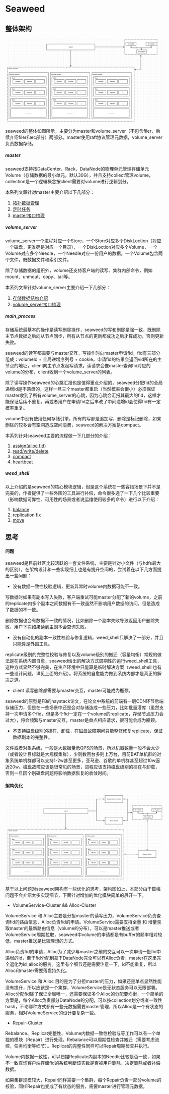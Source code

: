 # Seaweed

## 整体架构

<img src="../../images/seaweed_arch.png" alt="seaweed_arch" style="zoom:50%;" />

seaweed的整体如图所示，主要分为master和volume_server（不包含filer，后续介绍filer和ec部分）两部分。master使用raft协议管理元数据，volume_server负责数据存储。

##### master

seaweed支持按DataCenter、Rack、DataNode的物理单元管理存储单元Volume（存储数据的最小单元，默认30G），并且支持collect管理volume，collection是一个逻辑概念按client需要对volume进行逻辑划分。

本系列文章针对master主要介绍以下几部分：

1. [拓扑数据管理](https://github.com/joeylichang/joeylichang.github.io/blob/master/src/seaweed/master/tupo/tupo.md)
2. [定时任务](https://github.com/joeylichang/joeylichang.github.io/blob/master/src/seaweed/master/collect_full_and_garbage.md)
3. [master接口梳理](https://github.com/joeylichang/joeylichang.github.io/blob/master/src/seaweed/master/master_interface.md)



##### volume_server

volume_server一个进程对应一个Store，一个Store对应多个DiskLoction（对应一个磁盘，更准确是对应一个目录），一个DiskLoction对应多个Volume，一个Volume对应多个Needle，一个Needle对应一份用户的数据。一个Volume包含两个文件，既数据文件和索引文件。

除了存储数据的组织外，volume还支持客户端的读写、集群内部命令，例如mount、unmout、copy、tail等。

本系列文章针对volume_server主要介绍一下几部分：

1. [存储数据结构介绍](https://github.com/joeylichang/joeylichang.github.io/blob/master/src/seaweed/volume_server/data_type/organization.md)
2. [volume_server接口梳理](https://github.com/joeylichang/joeylichang.github.io/blob/master/src/seaweed/volume_server/volume_interface.md)



##### main_process

存储系统最基本的操作是读写删除操作，seaweed的写和删除是强一致，既删除主节点数据之后向从节点同步，所有从节点的更新都成功之后才算成功，否则更新失败。

seaweed的读写都需要与master交互，写操作时向master申请fid，fid有三部分组成：volumeId + 全局递增序列号 + cookie，申请fid的结果会返回vid所在的主节点的地址，client向主节点发起写请求。读请求会像master查询fid对应的volume的分布，client收到一个volume_server的列表。

除了读写操作seaweed的心跳汇报也是值得重点介绍的，seaweed分配fid的全局递增id是不落盘的，这样一旦三个master都重启（当然概率会很小）必须保证master收到了所有volume_server的心跳，因为心跳会汇报其最大的fid，这样才能保证后续不重复。再或者用户在申请fid之后串改了中间递增id会使得fid有一定概率重复。

volume中没有使用任何存储引擎，所有的写都是追加写，删除是标记删除，如果删除的较多会有空洞造成空间浪费，seaweed的解决方案是compact。

本系列针对seaweed主要的流程做一下几部分的介绍：

1. [assign(alloc fid)](https://github.com/joeylichang/joeylichang.github.io/blob/master/src/seaweed/main_process/assign.md)
2. [read/write/delete](https://github.com/joeylichang/joeylichang.github.io/blob/master/src/seaweed/main_process/write_read_del.md)
3. [compact](https://github.com/joeylichang/joeylichang.github.io/blob/master/src/seaweed/main_process/compact.md)
4. [heartbeat](https://github.com/joeylichang/joeylichang.github.io/blob/master/src/seaweed/main_process/heart_beat.md)



##### weed_shell

以上介绍的是seaweed的核心模块逻辑，但是这个系统在一些容错场景下并不是完美的，作者提供了一些外围的工具进行补偿，命令很多选了一下几个比较重要（影响数据可靠性、可用性的场景或者说运维使用较多的命令）进行以下介绍：

1. [balance](https://github.com/joeylichang/joeylichang.github.io/blob/master/src/seaweed/weed_shell/balance.md)
2. [replication fix](https://github.com/joeylichang/joeylichang.github.io/blob/master/src/seaweed/weed_shell/fix_replication.md)
3. [move](https://github.com/joeylichang/joeylichang.github.io/blob/master/src/seaweed/weed_shell/move.md)



## 思考

#### 问题

seaweed是目前社区比较活跃的一套文件系统，主要是针对小文件（与hdfs最大的区别），在架构设计和一些实现细上也是有提升空间的，尝试着在以下几方面提出一些问题：

* 没有数据一致性校验逻辑，更新异常时volume内数据可能不一致。

写数据时如果有副本写入失败，客户端重试可能master分配了新的volume，之前的replicate内多个副本之间数据有不一致虽然不影响用户数据的访问，但是造成了数据的不一致。

删除数据也会有数据不一致的情况，比如删除一个副本失败导致返回用户删除失败，用户下次如果读到主副本会查询失败。



* 没有自动化的副本一致性校验与修复逻辑，weed_shell只解决了一部分，并且只能算是外围工具。

replicate级别的完整性校验与修复以及volume级别的搬迁（容量均衡）常规的做法是在系统内部自愈，seaweed给出的解决方式周期性的运行weed_shell工具，这种方式显然不够完美，在生产环境中只能算是临时解决方案（weed_shell 也有一些设计问题，详见上面的介绍）。将系统的自愈能力做到系统内部才是真正的解决之道。



* client 读写删除都需要与master交互，master可能成为瓶颈。

seaweed的原型是FB的haystack论文，在论文中系统的前端有一层CDN环节后端存储压力，但是在一些场景中还是会对存储造成一些压力，比如批量灌库（虽然支持一次申请多个fid，但是多个fid一定在一个volume的replicate，存储节点压力会过大），将会频繁与master交互，master是单点相应请求，很可能会成为瓶颈。



* 不支持磁盘级别的挂在、卸载，在磁盘故障期间只能整修修复replicate，保证数据副本的完整性。

文件或者对象系统，一般是大数据量低QPS的场景，所以机器数量一般不会太少（或者设计目标就是大规模集群），少则数百台多则上万台，目前BAT单机群的对象系统单机群都可以支持1-2w甚至更多，亚马逊、谷歌的单机群甚至超过10w逼近20w。磁盘故障应该是很常见的场景，进程应该支持磁盘级别的挂在与卸载，否则一旦因个别磁盘问题将影响数据恢复的收敛时间。



#### 架构优化

<img src="../../images/seaweed_arch_opt.png" alt="seaweed_arch_opt" style="zoom:50%;" />

基于以上问题对seaweed架构有一些优化的思考，架构图如上，本部分由于篇幅问题不会介绍太多实现细节，下面针对增加的优化模块简单的展开一下。



* VolumeService-Cluster && Alloc-Cluster

VolumeService 和 Alloc主要是分担master的读写压力，VolumeService负责查询fid的路由信息，Alloc负责fid的申请。VolumeService需要支持全量 和 增量获取master的最新路由信息（volume的分布），可以是master推送或者VolumeService周期拉取，seaweed中volume的申请都是有buffer的频率相对较低，master推送是比较理想的方式。

Alloc负责fid的申请，Alloc为了减少与master之前的交互可以一次申请一批fid中递增的id，至于fid分配到拿下DataNode完全可以有Alloc负责，master在这里完全退化为id_alloc的服务。这里有个细节还是需要注意一下，id不能重复，所以Alloc和master需要落盘持久化。

VolumeService 和 Alloc 目的是为了分担master的压力，如果还是单点显然性能没有提升，所以应该是一个集群，VolumeService是无状态服务可以无限部署。Alloc分配fid除了保证全局唯一，还需要保证多个Alloc的分配要均衡，一个简单的方案是，每个Alloc负责部分DataNode的分配，可以按collection划分或者一致性hash，不论哪种方式都有一些元数据需要master管理，所以Alloc是一个有状态的服务，相对VolumeService的设计要复杂一些。



* Repair-Cluster

Rebalance、Replicat完整性、Volume内数据一致性检验与等工作可以有一个单独的模块（Repair）进行处理。Rebalance可以周期性检查并搬迁（需要考虑流控，任务均衡等细节）。Replicat的完整性同样可以Repair周期检查并执行。

Volume内数据一致性，可以扫描Replicate内副本的Needle比较是否一致，如果不一致查询客户端存储fid的系统判断该实数是否被用户删除，决定删除或者补偿数据。

如果集群规模较大，Repair同样需要一个集群，每个Repair负责一部分volume的校验，同样Repair也变成了有状态的服务，需要master进行管理元数据。
